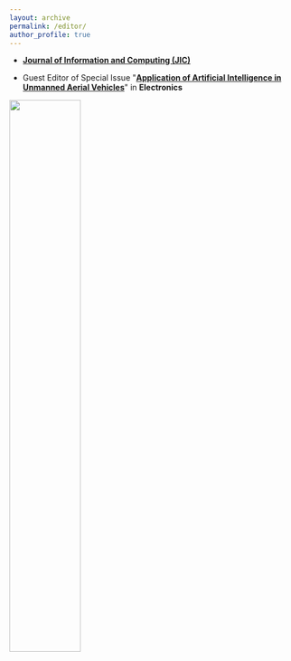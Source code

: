 ```yaml
---
layout: archive
permalink: /editor/
author_profile: true
---
```


*  [**Journal of Information and Computing (JIC)**](https://www.hkstmpress.com/journals/JIC/)

*  Guest Editor of Special Issue "[**Application of Artificial Intelligence in Unmanned Aerial Vehicles**](https://www.mdpi.com/journal/electronics/special_issues/FW7A5WF45P)" in **Electronics**

<img src="https://i.postimg.cc/90ph3tSq/1e08e8ee03549be9fe6501d0eb85de3.png" width="50%">
